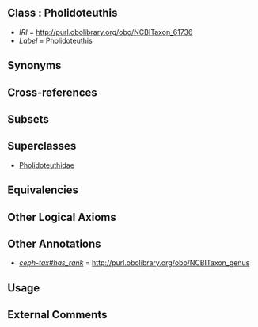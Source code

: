 
## Class : Pholidoteuthis

 * *IRI* = http://purl.obolibrary.org/obo/NCBITaxon_61736
 * *Label* = Pholidoteuthis

## Synonyms


## Cross-references


## Subsets


## Superclasses

 * [Pholidoteuthidae](../../NCBITaxon/35/NCBITaxon_61735.md)

## Equivalencies


## Other Logical Axioms


## Other Annotations

 * *[ceph-tax#has_rank](../../ceph-tax#has/nk/ceph-tax#has_rank.md)* = http://purl.obolibrary.org/obo/NCBITaxon_genus

## Usage


## External Comments

